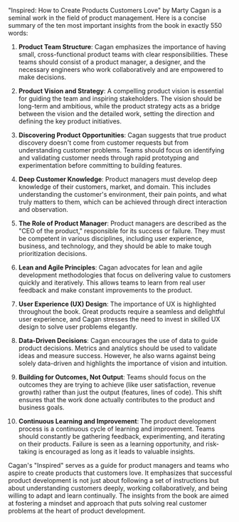 "Inspired: How to Create Products Customers Love" by Marty Cagan is a seminal work in the field of product management. Here is a concise summary of the ten most important insights from the book in exactly 550 words:

1. **Product Team Structure**: Cagan emphasizes the importance of having small, cross-functional product teams with clear responsibilities. These teams should consist of a product manager, a designer, and the necessary engineers who work collaboratively and are empowered to make decisions.

2. **Product Vision and Strategy**: A compelling product vision is essential for guiding the team and inspiring stakeholders. The vision should be long-term and ambitious, while the product strategy acts as a bridge between the vision and the detailed work, setting the direction and defining the key product initiatives.

3. **Discovering Product Opportunities**: Cagan suggests that true product discovery doesn't come from customer requests but from understanding customer problems. Teams should focus on identifying and validating customer needs through rapid prototyping and experimentation before committing to building features.

4. **Deep Customer Knowledge**: Product managers must develop deep knowledge of their customers, market, and domain. This includes understanding the customer's environment, their pain points, and what truly matters to them, which can be achieved through direct interaction and observation.

5. **The Role of Product Manager**: Product managers are described as the "CEO of the product," responsible for its success or failure. They must be competent in various disciplines, including user experience, business, and technology, and they should be able to make tough prioritization decisions.

6. **Lean and Agile Principles**: Cagan advocates for lean and agile development methodologies that focus on delivering value to customers quickly and iteratively. This allows teams to learn from real user feedback and make constant improvements to the product.

7. **User Experience (UX) Design**: The importance of UX is highlighted throughout the book. Great products require a seamless and delightful user experience, and Cagan stresses the need to invest in skilled UX design to solve user problems elegantly.

8. **Data-Driven Decisions**: Cagan encourages the use of data to guide product decisions. Metrics and analytics should be used to validate ideas and measure success. However, he also warns against being solely data-driven and highlights the importance of vision and intuition.

9. **Building for Outcomes, Not Output**: Teams should focus on the outcomes they are trying to achieve (like user satisfaction, revenue growth) rather than just the output (features, lines of code). This shift ensures that the work done actually contributes to the product and business goals.

10. **Continuous Learning and Improvement**: The product development process is a continuous cycle of learning and improvement. Teams should constantly be gathering feedback, experimenting, and iterating on their products. Failure is seen as a learning opportunity, and risk-taking is encouraged as long as it leads to valuable insights.

Cagan's "Inspired" serves as a guide for product managers and teams who aspire to create products that customers love. It emphasizes that successful product development is not just about following a set of instructions but about understanding customers deeply, working collaboratively, and being willing to adapt and learn continually. The insights from the book are aimed at fostering a mindset and approach that puts solving real customer problems at the heart of product development.